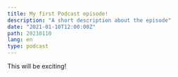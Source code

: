```yaml
---
title: My first Podcast episode!
description: "A short description about the episode"
date: "2021-01-10T12:00:00Z"
path: 20210110
lang: en
type: podcast
---
```


This will be exciting!
